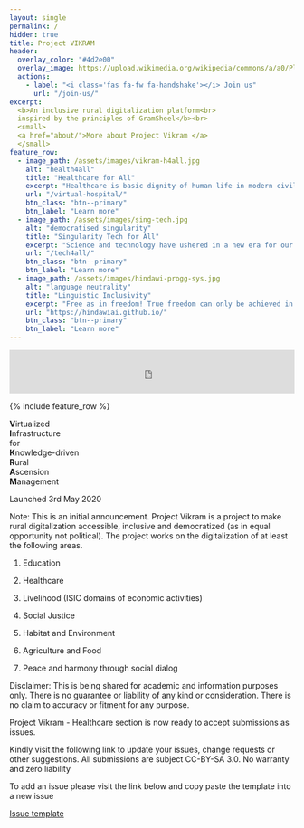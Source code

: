 ```yaml
---
layout: single
permalink: /
hidden: true
title: Project VIKRAM
header:
  overlay_color: "#4d2e00"
  overlay_image: https://upload.wikimedia.org/wikipedia/commons/a/a0/Ploughing_with_cattle_in_West_Bengal.jpg
  actions:
    - label: "<i class='fas fa-fw fa-handshake'></i> Join us"
      url: "/join-us/"
excerpt:
  <b>An inclusive rural digitalization platform<br>
  inspired by the principles of GramSheel</b><br>
  <small>
  <a href="about/">More about Project Vikram </a>
  </small>
feature_row:
  - image_path: /assets/images/vikram-h4all.jpg
    alt: "health4all"
    title: "Healthcare for All"
    excerpt: "Healthcare is basic dignity of human life in modern civilization. Project Vikram  is setting up the tools for an accessible virtual hospital. These include EMR, HMS, PACS among other tools along with AI enablement<br><br><br>"
    url: "/virtual-hospital/"
    btn_class: "btn--primary"
    btn_label: "Learn more"
  - image_path: /assets/images/sing-tech.jpg
    alt: "democratised singularity"
    title: "Singularity Tech for All"
    excerpt: "Science and technology have ushered in a new era for our species, but the advances have also ridged new divides. Project Vikram  is developing technologies to bridge the current digital divide and the impending cognitive divide<br><br><br>"
    url: "/tech4all/"
    btn_class: "btn--primary"
    btn_label: "Learn more"
  - image_path: /assets/images/hindawi-progg-sys.jpg
    alt: "language neutrality"
    title: "Linguistic Inclusivity"
    excerpt: "Free as in freedom! True freedom can only be achieved in the most creative states of mind. The mind is most creative when free to work with the mother tongue. Project Vikram  together with Project Hindawi is ushering in lanaguage neutrality across technical domains."
    url: "https://hindawiai.github.io/"
    btn_class: "btn--primary"
    btn_label: "Learn more"      
---
```


<iframe allowfullscreen="false" frameborder="0" mozallowfullscreen="false" src="https://docs.google.com/presentation/d/e/2PACX-1vT5K9ijpA0fuuS4OJTQMwoMaQrZm5dMCXisLRBgVzxQ7I5312_uHAqZvvJIA_5KRrG02t45MotrTj_a/embed?start=true&loop=true&delayms=300&rm=minimal" webkitallowfullscreen="false" width="100%" height="77"></iframe>

{% include feature_row %}

<b>V</b>irtualized         <br>
<b>I</b>nfrastructure      <br>
    for                    <br>
<b>K</b>nowledge-driven    <br> 
<b>R</b>ural               <br>
<b>A</b>scension           <br>
<b>M</b>anagement          <br>

Launched 3rd May 2020

Note: This is an initial announcement. Project Vikram  is a project to make rural digitalization accessible, inclusive and democratized (as in equal opportunity not political). The project works on the digitalization of at least the  following areas.

1. Education

2. Healthcare

3. Livelihood (ISIC domains of economic activities)

4. Social Justice

5. Habitat and Environment

6. Agriculture and Food

7. Peace and harmony through social dialog 

Disclaimer: This is being shared for academic and information purposes only. There is no guarantee or liability of any kind or consideration. There is no claim to accuracy or fitment for any purpose.

Project Vikram - Healthcare section is now ready to accept submissions as issues.

Kindly visit the following link to update your issues, change requests or other suggestions. All submissions are subject CC-BY-SA 3.0. No warranty and zero liability

To add an issue please visit the link below and copy paste the template into a new issue

[Issue template](https://github.com/projectvikram/healthcare/issues/1)
